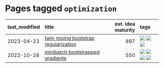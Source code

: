 # Pages tagged `optimization`

|last_modified|title|est. idea maturity|tags
|:---|:---|---:|:---|
|2023-04-23|[twin mixing bootstrap regularization](../twin_mixing_dropout.md)|897|[![](https://img.shields.io/badge/tag-experimental-32d44f)](../tags/experimental.md) [![](https://img.shields.io/badge/tag-optimization-b4243e)](../tags/optimization.md) [![](https://img.shields.io/badge/tag-scaling-a3a5e9)](../tags/scaling.md)|
|2022-10-28|[minibatch bootstrapped gradients](../minibatch-bootstrapped-gradients.md)|550|[![](https://img.shields.io/badge/tag-experimental-32d44f)](../tags/experimental.md) [![](https://img.shields.io/badge/tag-optimization-b4243e)](../tags/optimization.md) [![](https://img.shields.io/badge/tag-training-b7fb0)](../tags/training.md) [![](https://img.shields.io/badge/tag-wip-c6963e)](../tags/wip.md)|